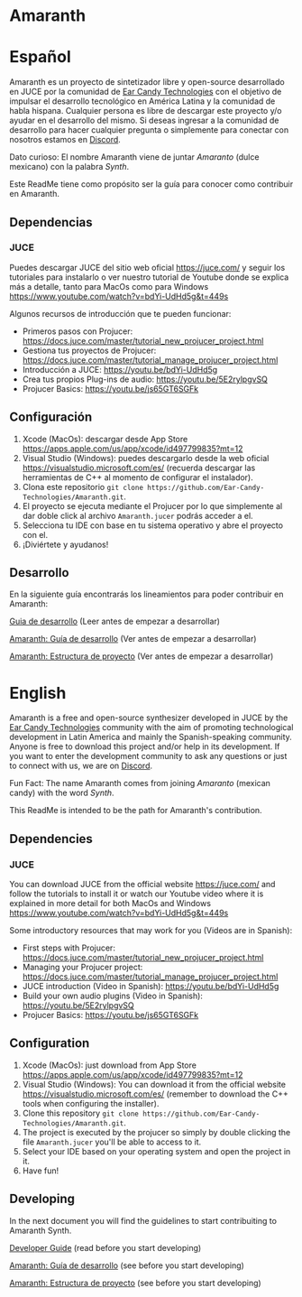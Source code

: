 # Amaranth

# Español

Amaranth es un proyecto de sintetizador libre y open-source desarrollado en JUCE por la comunidad de [Ear Candy Technologies](https://earcandytech.com/) con el objetivo de impulsar el desarrollo tecnológico en América Latina y la comunidad de habla hispana. Cualquier persona es libre de descargar este proyecto y/o ayudar en el desarrollo del mismo. Si deseas ingresar a la comunidad de desarrollo para hacer cualquier pregunta o simplemente para conectar con nosotros estamos en [Discord](https://discord.gg/WJvn7m2KwJ).

Dato curioso: El nombre Amaranth viene de juntar *Amaranto* (dulce mexicano) con la palabra *Synth*.

Este ReadMe tiene como propósito ser la guía para conocer como contribuir en Amaranth.

## Dependencias

### JUCE

Puedes descargar JUCE del sitio web oficial https://juce.com/ y seguir los tutoriales para instalarlo o ver nuestro tutorial de Youtube donde se explica más a detalle, tanto para MacOs como para Windows https://www.youtube.com/watch?v=bdYi-UdHd5g&t=449s

Algunos recursos de introducción que te pueden funcionar:

- Primeros pasos con Projucer: https://docs.juce.com/master/tutorial_new_projucer_project.html
- Gestiona tus proyectos de Projucer: https://docs.juce.com/master/tutorial_manage_projucer_project.html
- Introducción a JUCE: https://youtu.be/bdYi-UdHd5g
- Crea tus propios Plug-ins de audio: https://youtu.be/5E2rylpgvSQ
- Projucer Basics: https://youtu.be/js65GT6SGFk

## Configuración

1. Xcode (MacOs): descargar desde App Store https://apps.apple.com/us/app/xcode/id497799835?mt=12
2. Visual Studio (Windows): puedes descargarlo desde la web oficial https://visualstudio.microsoft.com/es/ (recuerda descargar las herramientas de C++ al momento de configurar el instalador).
3. Clona este repositorio `git clone https://github.com/Ear-Candy-Technologies/Amaranth.git`.
4. El proyecto se ejecuta mediante el Projucer por lo que simplemente al dar doble click al archivo `Amaranth.jucer` podrás acceder a el. 
5. Selecciona tu IDE con base en tu sistema operativo y abre el proyecto con el.
6. ¡Diviértete y ayudanos!

## Desarrollo

En la siguiente guía encontrarás los lineamientos para poder contribuir en Amaranth:

[Guia de desarrollo](https://github.com/Ear-Candy-Technologies/Amaranth/blob/main/DeveloperGuide.md) (Leer antes de empezar a desarrollar)

[Amaranth: Guía de desarrollo](https://youtu.be/PP9uwYs85QU) (Ver antes de empezar a desarrollar)

[Amaranth: Estructura de proyecto](https://youtu.be/fEX1hlQyEW4) (Ver antes de empezar a desarrollar)

# English

Amaranth is a free and open-source synthesizer developed in JUCE by the [Ear Candy Technologies](https://earcandytech.com/) community with the aim of promoting technological development in Latin America and mainly the Spanish-speaking community. Anyone is free to download this project and/or help in its development. If you want to enter the development community to ask any questions or just to connect with us, we are on [Discord](https://discord.gg/WJvn7m2KwJ).

Fun Fact: The name Amaranth comes from joining *Amaranto* (mexican candy) with the word *Synth*.

This ReadMe is intended to be the path for Amaranth's contribution.

## Dependencies

### JUCE

You can download JUCE from the official website https://juce.com/ and follow the tutorials to install it or watch our Youtube video where it is explained in more detail for both MacOs and Windows https://www.youtube.com/watch?v=bdYi-UdHd5g&t=449s

Some introductory resources that may work for you (Videos are in Spanish):

- First steps with Projucer: https://docs.juce.com/master/tutorial_new_projucer_project.html
- Managing your Projucer project: https://docs.juce.com/master/tutorial_manage_projucer_project.html
- JUCE introduction (Video in Spanish): https://youtu.be/bdYi-UdHd5g
- Build your own audio plugins (Video in Spanish): https://youtu.be/5E2rylpgvSQ
- Projucer Basics: https://youtu.be/js65GT6SGFk

## Configuration

1. Xcode (MacOs): just download from App Store https://apps.apple.com/us/app/xcode/id497799835?mt=12
2. Visual Studio (Windows): You can download it from the official website https://visualstudio.microsoft.com/es/ (remember to download the C++ tools when configuring the installer).
3. Clone this repository `git clone https://github.com/Ear-Candy-Technologies/Amaranth.git`.
4. The project is executed by the projucer so simply by double clicking the file `Amaranth.jucer` you'll be able to access to it. 
5. Select your IDE based on your operating system and open the project in it.
6. Have fun!

## Developing

In the next document you will find the guidelines to start contribuiting to Amaranth Synth.

[Developer Guide](https://github.com/Ear-Candy-Technologies/Amaranth/blob/main/DeveloperGuide.md) (read before you start developing)

[Amaranth: Guía de desarrollo](https://youtu.be/PP9uwYs85QU) (see before you start developing)

[Amaranth: Estructura de proyecto](https://youtu.be/fEX1hlQyEW4) (see before you start developing)
